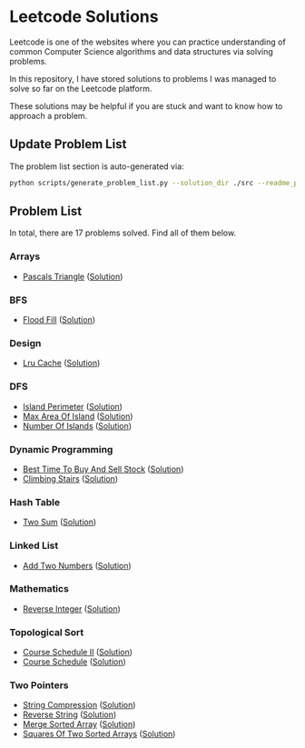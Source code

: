 # Leetcode Solutions

Leetcode is one of the websites where you can practice understanding of 
common Computer Science algorithms and data structures via solving problems.

In this repository, I have stored solutions to problems I was managed to solve so far on the Leetcode platform.

These solutions may be helpful if you are stuck and want to know how to approach a problem.

## Update Problem List

The problem list section is auto-generated via:

```bash
python scripts/generate_problem_list.py --solution_dir ./src --readme_path ./readme.md
```

## Problem List 

In total, there are 17 problems solved. Find all of them below.

 ### Arrays 

- [Pascals Triangle](https://leetcode.com/problems/pascals-triangle/) ([Solution](https://github.com/roma-glushko/leetcode-solutions/tree/master/src/arrays/pascals_triangle.py)) 

 ### BFS 

- [Flood Fill](https://leetcode.com/problems/flood-fill/) ([Solution](https://github.com/roma-glushko/leetcode-solutions/tree/master/src/bfs/flood_fill.py)) 

 ### Design 

- [Lru Cache](https://leetcode.com/problems/lru-cache/) ([Solution](https://github.com/roma-glushko/leetcode-solutions/tree/master/src/design/lru_cache.py)) 

 ### DFS 

- [Island Perimeter](https://leetcode.com/problems/island-perimeter/) ([Solution](https://github.com/roma-glushko/leetcode-solutions/tree/master/src/dfs/island_perimeter.py)) 
- [Max Area Of Island](https://leetcode.com/problems/max-area-of-island/) ([Solution](https://github.com/roma-glushko/leetcode-solutions/tree/master/src/dfs/max_area_of_island.py)) 
- [Number Of Islands](https://leetcode.com/problems/number-of-islands/) ([Solution](https://github.com/roma-glushko/leetcode-solutions/tree/master/src/dfs/number_of_islands.py)) 

 ### Dynamic Programming 

- [Best Time To Buy And Sell Stock](https://leetcode.com/problems/best-time-to-buy-and-sell-stock/) ([Solution](https://github.com/roma-glushko/leetcode-solutions/tree/master/src/dynamic_programming/best_time_to_buy_and_sell_stock.py)) 
- [Climbing Stairs](https://leetcode.com/problems/climbing-stairs/) ([Solution](https://github.com/roma-glushko/leetcode-solutions/tree/master/src/dynamic_programming/climbing_stairs.py)) 

 ### Hash Table 

- [Two Sum](https://leetcode.com/problems/two-sum/) ([Solution](https://github.com/roma-glushko/leetcode-solutions/tree/master/src/hash_table/two_sum.py)) 

 ### Linked List 

- [Add Two Numbers](https://leetcode.com/problems/add-two-numbers/) ([Solution](https://github.com/roma-glushko/leetcode-solutions/tree/master/src/linked_list/add_two_numbers.py)) 

 ### Mathematics 

- [Reverse Integer](https://leetcode.com/problems/reverse-integer/) ([Solution](https://github.com/roma-glushko/leetcode-solutions/tree/master/src/mathematics/reverse_integer.py)) 

 ### Topological Sort 

- [Course Schedule II](https://leetcode.com/problems/course-schedule-ii/) ([Solution](https://github.com/roma-glushko/leetcode-solutions/tree/master/src/topological_sort/course_schedule_ii.py)) 
- [Course Schedule](https://leetcode.com/problems/course-schedule/) ([Solution](https://github.com/roma-glushko/leetcode-solutions/tree/master/src/topological_sort/course_schedule.py)) 

 ### Two Pointers 

- [String Compression](https://leetcode.com/problems/string-compression/) ([Solution](https://github.com/roma-glushko/leetcode-solutions/tree/master/src/two_pointers/string_compression.py)) 
- [Reverse String](https://leetcode.com/problems/reverse-string/) ([Solution](https://github.com/roma-glushko/leetcode-solutions/tree/master/src/two_pointers/reverse_string.py)) 
- [Merge Sorted Array](https://leetcode.com/problems/merge-sorted-array/) ([Solution](https://github.com/roma-glushko/leetcode-solutions/tree/master/src/two_pointers/merge_sorted_array.py)) 
- [Squares Of Two Sorted Arrays](https://leetcode.com/problems/squares-of-a-sorted-array/) ([Solution](https://github.com/roma-glushko/leetcode-solutions/tree/master/src/two_pointers/squares_of_two_sorted_arrays.py)) 
